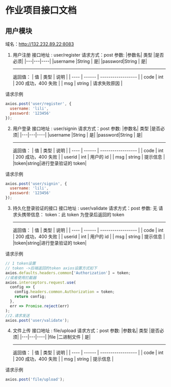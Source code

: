 # 作业项目接口文档

## 用户模块

域名：http://132.232.89.22:8083

1.  用户注册
    接口地址 : user/register
    请求方式：post
    参数:
    |参数名| 类型 |是否必须|
    |---|---|----|
    |username |String | 是|
    |password|String | 是|
    ***
    返回值：
    | 值 | 类型 | 说明 |
    | ---- | ------ | ------------------ |
    | code | int | 200 成功，400 失败 |
    | msg | string | 请求失败原因 |

请求示例

```js
axios.post('user/register', {
  username: 'lili',
  password: '123456'
});
```

2.  用户登录
    接口地址 : user/signin
    请求方式：post
    参数:
    |参数名| 类型 |是否必须|
    |---|---|----|
    |username |String | 是|
    |password|String | 是|
    ***
    返回值：
    | 值 | 类型 | 说明 |
    | ---- | ------ | ------------------ |
    | code | int | 200 成功，400 失败 |
    | userid | int | 用户的 id |
    | msg | string | 提示信息 |
    |token|string|进行登录验证的 token|

请求示例

```js
axios.post('user/signin', {
  username: 'lili',
  password: '123456'
});
```

3.  持久化登录验证的接口
    接口地址 : user/validate
    请求方式：post
    参数:
    无
    请求头携带信息：
    token：此 token 为登录后返回的 token
    ***
    返回值：
    | 值 | 类型 | 说明 |
    | ---- | ------ | ------------------ |
    | code | int | 200 成功，400 失败 |
    | userid | int | 用户的 id |
    | msg | string | 提示信息 |
    |token|string|进行登录验证的 token|

请求示例

```js
// 1 token设置
// token ->后端返回的token axios设置方式如下
axios.defaults.headers.common['Authorization'] = token;
//或者使用拦截器
axios.interceptors.request.use(
  config => {
    config.headers.common.Authorization = token;
    return config;
  },
  err => Promise.reject(err)
);
//2.请求发送
axios.post('user/validate');
```

4.  文件上传
    接口地址 : file/upload
    请求方式：post
    参数:
    |参数名| 类型 |是否必须|
    |---|---|----|
    |file |二进制文件 | 是|
    ***
    返回值：
    | 值 | 类型 | 说明 |
    | ---- | ------ | ------------------ |
    | code | int | 200 成功，400 失败 |
    | msg | string | 提示信息 |

请求示例

```js
axios.post('file/upload');
```
